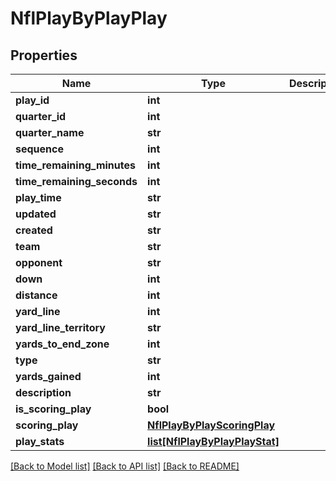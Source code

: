 # NflPlayByPlayPlay

## Properties
Name | Type | Description | Notes
------------ | ------------- | ------------- | -------------
**play_id** | **int** |  | [optional] 
**quarter_id** | **int** |  | [optional] 
**quarter_name** | **str** |  | [optional] 
**sequence** | **int** |  | [optional] 
**time_remaining_minutes** | **int** |  | [optional] 
**time_remaining_seconds** | **int** |  | [optional] 
**play_time** | **str** |  | [optional] 
**updated** | **str** |  | [optional] 
**created** | **str** |  | [optional] 
**team** | **str** |  | [optional] 
**opponent** | **str** |  | [optional] 
**down** | **int** |  | [optional] 
**distance** | **int** |  | [optional] 
**yard_line** | **int** |  | [optional] 
**yard_line_territory** | **str** |  | [optional] 
**yards_to_end_zone** | **int** |  | [optional] 
**type** | **str** |  | [optional] 
**yards_gained** | **int** |  | [optional] 
**description** | **str** |  | [optional] 
**is_scoring_play** | **bool** |  | [optional] 
**scoring_play** | [**NflPlayByPlayScoringPlay**](NflPlayByPlayScoringPlay.md) |  | [optional] 
**play_stats** | [**list[NflPlayByPlayPlayStat]**](NflPlayByPlayPlayStat.md) |  | [optional] 

[[Back to Model list]](../README.md#documentation-for-models) [[Back to API list]](../README.md#documentation-for-api-endpoints) [[Back to README]](../README.md)

